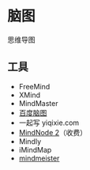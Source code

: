 # 脑图

思维导图

## 工具

* FreeMind
* XMind
* MindMaster
* [百度脑图](https://naotu.baidu.com)
* 一起写 yiqixie.com
* [MindNode 2](https://mindnode.com/)（收费）
* Mindly
* iMindMap
* [mindmeister](https://www.mindmeister.com)

